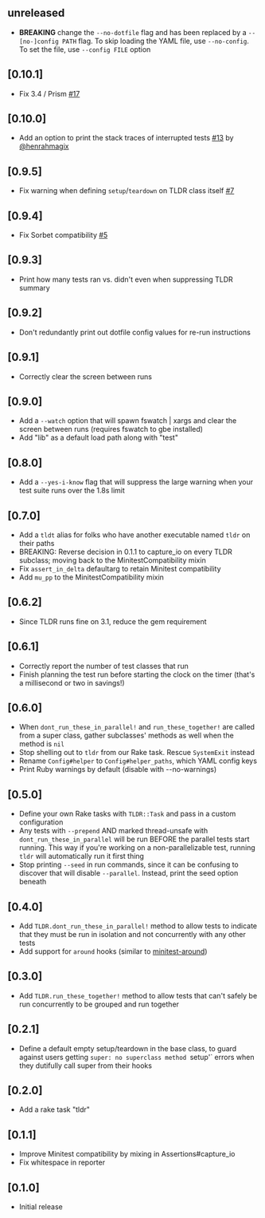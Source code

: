 ## unreleased

* **BREAKING** change the `--no-dotfile` flag and has been replaced by a
`--[no-]config PATH` flag. To skip loading the YAML file, use `--no-config`.
To set the file, use `--config FILE` option

## [0.10.1]

* Fix 3.4 / Prism [#17](https://github.com/tendersearls/tldr/pull/17)

## [0.10.0]

* Add an option to print the stack traces of interrupted tests [#13](https://github.com/tendersearls/tldr/pull/13) by [@henrahmagix](https://github.com/henrahmagix)

## [0.9.5]

* Fix warning when defining `setup`/`teardown` on TLDR class itself [#7](https://github.com/tendersearls/tldr/issues/7)

## [0.9.4]

* Fix Sorbet compatibility [#5](https://github.com/tendersearls/tldr/issues/5)

## [0.9.3]

* Print how many tests ran vs. didn't even when suppressing TLDR summary

## [0.9.2]

* Don't redundantly print out dotfile config values for re-run instructions

## [0.9.1]

* Correctly clear the screen between runs

## [0.9.0]

* Add a `--watch` option that will spawn fswatch | xargs and clear the screen
between runs (requires fswatch to gbe installed)
* Add "lib" as a default load path along with "test"

## [0.8.0]

* Add a `--yes-i-know` flag that will suppress the large warning when your test
suite runs over the 1.8s limit

## [0.7.0]

* Add a `tldt` alias for folks who have another executable named `tldr` on their
paths
* BREAKING: Reverse decision in 0.1.1 to capture_io on every TLDR subclass;
moving back to the MinitestCompatibility mixin
* Fix `assert_in_delta` defaultarg to retain Minitest compatibility
* Add `mu_pp` to the MinitestCompatibility mixin

## [0.6.2]

* Since TLDR runs fine on 3.1, reduce the gem requirement

## [0.6.1]

* Correctly report the number of test classes that run
* Finish planning the test run before starting the clock on the timer (that's
a millisecond or two in savings!)

## [0.6.0]

* When `dont_run_these_in_parallel!` and `run_these_together!` are called from a
super class, gather subclasses' methods as well when the method is `nil`
* Stop shelling out to `tldr` from our Rake task. Rescue `SystemExit` instead
* Rename `Config#helper` to `Config#helper_paths`, which YAML config keys
* Print Ruby warnings by default (disable with --no-warnings)

## [0.5.0]

* Define your own Rake tasks with `TLDR::Task` and pass in a custom configuration
* Any tests with `--prepend` AND marked thread-unsafe with `dont_run_these_in_parallel`
will be run BEFORE the parallel tests start running. This way if you're working
on a non-parallelizable test, running `tldr` will automatically run it first
thing
* Stop printing `--seed` in run commands, since it can be confusing to discover
that will disable `--parallel`. Instead, print the seed option beneath

## [0.4.0]

* Add `TLDR.dont_run_these_in_parallel!` method to allow tests to indicate that they
must be run in isolation and not concurrently with any other tests
* Add support for `around` hooks (similar to [minitest-around](https://github.com/splattael/minitest-around))

## [0.3.0]

* Add `TLDR.run_these_together!` method to allow tests that can't safely be run
concurrently to be grouped and run together

## [0.2.1]

* Define a default empty setup/teardown in the base class, to guard against
users getting `super: no superclass method `setup'` errors when they dutifully
call super from their hooks

## [0.2.0]

- Add a rake task "tldr"
## [0.1.1]

- Improve Minitest compatibility by mixing in Assertions#capture_io
- Fix whitespace in reporter

## [0.1.0]

- Initial release
